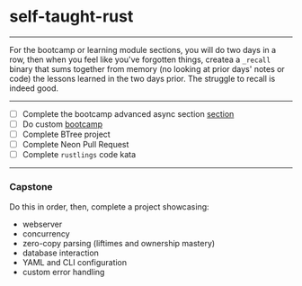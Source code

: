 # self-taught-rust

---

For the bootcamp or learning module sections, you will do two days in a row, then when you feel like you've forgotten things, createa a `_recall` binary that sums together
from memory (no looking at prior days' notes or code) the lessons learned in the two days prior. The struggle to recall is indeed good.

---

- [ ] Complete the bootcamp advanced async section [section](https://portal.letsgetrusty.com/bootcamp/subcategory/13)
- [ ] Do custom [bootcamp](./rust_async_bootcamp.md)
- [ ] Complete BTree project
- [ ] Complete Neon Pull Request
- [ ] Complete `rustlings` code kata

---

### Capstone

Do this in order, then, complete a project showcasing:
- webserver
- concurrency
- zero-copy parsing (liftimes and ownership mastery)
- database interaction
- YAML and CLI configuration
- custom error handling

